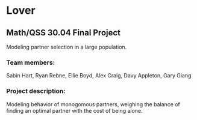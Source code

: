 # Lover

## Math/QSS 30.04 Final Project

Modeling partner selection in a large population.

### Team members:
Sabin Hart, Ryan Rebne, Ellie Boyd, Alex Craig, Davy Appleton, Gary Giang

### Project description:
Modeling behavior of monogomous partners, weighing the balance of finding an optimal partner with the cost of being alone.
